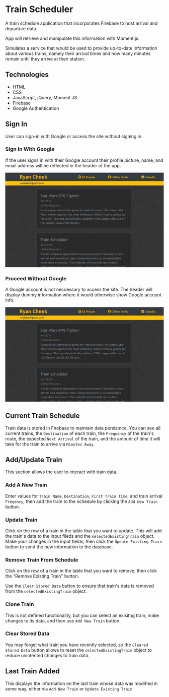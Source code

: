 # Train Scheduler 

A train schedule application that incorporates Firebase to host arrival and departure data. 

App will retrieve and manipulate this information with Moment.js. 

Simulates a service that would be used to provide up-to-date information about various trains, namely their arrival times and how many minutes remain until they arrive at their station.

## Technologies

 * HTML
 * CSS
 * JavaScript, jQuery, Moment JS
 * Firebase
 * Google Authentication

## Sign In

User can sign-in with Google or access the site without signing in.

### Sign In With Google

If the user signs in with their Google account their profile picture, name, and email address will be reflected in the header of the app.

![Google Sign-In](/documentation/google_signin.gif)

### Proceed Without Google

A Google account is not neccessary to access the site. The header will display dummy information where it would otherwise show Google account info.

![Google Sign-In](/documentation/no_google_signin.gif)

## Current Train Schedule

Train data is stored in Firebase to maintain data persistnce. You can see all current trains, the `Destination` of each train, the `Frequency` of the train's route, the expected `Next Arrival` of the train, and the amount of time it will take for the train to arrive via `Minutes Away`.

## Add/Update Train

This section allows the user to interact with train data. 

### Add A New Train

Enter values for `Train Name`, `Destination`,  `First Train Time`, and train arrival `Freqency`, then add the train to the schedule by clicking the `Add New Train` button.

### Update Train

Click on the row of a train in the table that you want to update. This will add the train's data to the input fileds and the `selectedExistingTrain` object. Make your changes in the input fields, then click the `Update Existing Train` button to send the new information to the database.

### Remove Train From Schedule

Click on the row of a train in the table that you want to remove, then click the "Remove Existing Train" button.

Use the `Clear Stored Data` button to ensure that train's data is removed from the `selectedExistingTrain` object.

### Clone Train

This is not defined functionality, but you can select an exisitng train, make changes to its data, and then use `Add New Train` button.

### Clear Stored Data

You may forget what train you have recently selected, so the `Cleared Stored Data` button allows to reset the `selectedExistingTrain` object to reduce unintented changes to train data.

## Last Train Added

This displays the information on the last train whose data was modified in some way, either via `Add New Train` or `Update Existing Train`.